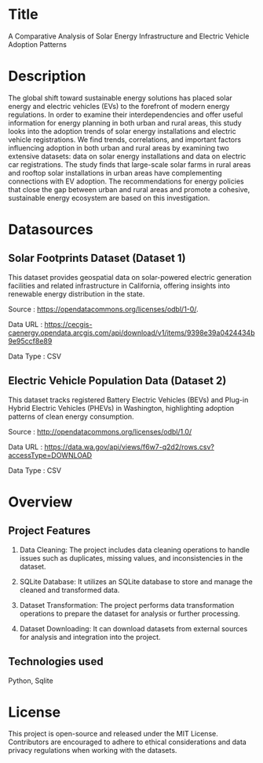 # Title

A Comparative Analysis of Solar Energy Infrastructure and Electric Vehicle Adoption Patterns

# Description

The global shift toward sustainable energy solutions has placed solar energy and electric vehicles (EVs) to the forefront of modern energy regulations. In order to examine their interdependencies and offer useful information for energy planning in both urban and rural areas, this study looks into the adoption trends of solar energy installations and electric vehicle registrations. We find trends, correlations, and important factors influencing adoption in both urban and rural areas by examining two extensive datasets: data on solar energy installations and data on electric car registrations. The study finds that large-scale solar farms in rural areas and rooftop solar installations in urban areas have complementing connections with EV adoption. The recommendations for energy policies that close the gap between urban and rural areas and promote a cohesive, sustainable energy ecosystem are based on this investigation.

# Datasources

##  Solar Footprints Dataset (Dataset 1)

This dataset provides geospatial data on solar-powered electric generation facilities and related infrastructure in California, offering insights into renewable energy distribution in the state.

Source : https://opendatacommons.org/licenses/odbl/1-0/.

Data URL : https://cecgis-caenergy.opendata.arcgis.com/api/download/v1/items/9398e39a0424434b9e95ccf8e89

Data Type : CSV

## Electric Vehicle Population Data (Dataset 2)

This dataset tracks registered Battery Electric Vehicles (BEVs) and Plug-in Hybrid Electric Vehicles (PHEVs) in Washington, highlighting adoption patterns of clean energy consumption.

Source : http://opendatacommons.org/licenses/odbl/1.0/

Data URL : https://data.wa.gov/api/views/f6w7-q2d2/rows.csv?accessType=DOWNLOAD

Data Type : CSV

# Overview

## Project Features

1.  Data Cleaning: The project includes data cleaning operations to handle issues such as duplicates, missing values, and inconsistencies in the dataset.

2.  SQLite Database: It utilizes an SQLite database to store and manage the cleaned and transformed data.

3.  Dataset Transformation: The project performs data transformation operations to prepare the dataset for analysis or further processing.

4.  Dataset Downloading: It can download datasets from external sources for analysis and integration into the project.

## Technologies used

Python, Sqlite

# License

This project is open-source and released under the MIT License. Contributors are encouraged to adhere to ethical considerations and data privacy regulations when working with the datasets.
